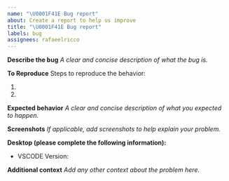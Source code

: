 ```yaml
---
name: "\U0001F41E Bug report"
about: Create a report to help us improve
title: "\U0001F41E Bug report"
labels: bug
assignees: rafaeelricco
---
```


**Describe the bug**
_A clear and concise description of what the bug is._

**To Reproduce**
Steps to reproduce the behavior:

1.
2.

**Expected behavior**
_A clear and concise description of what you expected to happen._

**Screenshots**
_If applicable, add screenshots to help explain your problem._

**Desktop (please complete the following information):**

- VSCODE Version:

**Additional context**
_Add any other context about the problem here._
